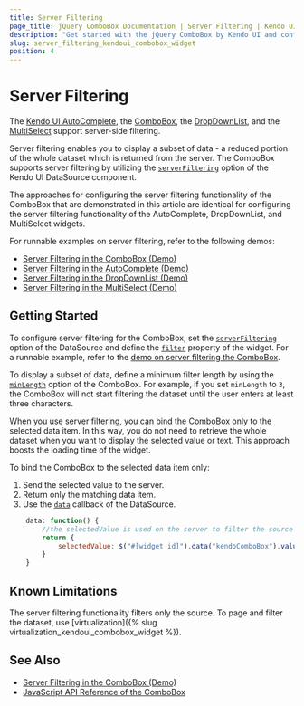 ```yaml
---
title: Server Filtering
page_title: jQuery ComboBox Documentation | Server Filtering | Kendo UI
description: "Get started with the jQuery ComboBox by Kendo UI and configure its server-side filtering."
slug: server_filtering_kendoui_combobox_widget
position: 4
---
```


# Server Filtering

The [Kendo UI AutoComplete](http://demos.telerik.com/kendo-ui/autocomplete/index), the [ComboBox](http://demos.telerik.com/kendo-ui/combobox/index), the [DropDownList](http://demos.telerik.com/kendo-ui/dropdownlist/index), and the [MultiSelect](http://demos.telerik.com/kendo-ui/multiselect/index) support server-side filtering.

Server filtering enables you to display a subset of data - a reduced portion of the whole dataset which is returned from the server. The ComboBox supports server filtering by utilizing the [`serverFiltering`](/api/javascript/data/datasource/configuration/serverfiltering) option of the Kendo UI DataSource component.

The approaches for configuring the server filtering functionality of the ComboBox that are demonstrated in this article are identical for configuring the server filtering functionality of the AutoComplete, DropDownList, and MultiSelect widgets.

For runnable examples on server filtering, refer to the following demos:
* [Server Filtering in the ComboBox (Demo)](https://demos.telerik.com/kendo-ui/combobox/serverfiltering)
* [Server Filtering in the AutoComplete (Demo)](https://demos.telerik.com/kendo-ui/autocomplete/serverfiltering)
* [Server Filtering in the DropDownList (Demo)](https://demos.telerik.com/kendo-ui/dropdownlist/serverfiltering)
* [Server Filtering in the MultiSelect (Demo)](https://demos.telerik.com/kendo-ui/multiselect/serverfiltering)

## Getting Started

To configure server filtering for the ComboBox, set the [`serverFiltering`](/api/javascript/data/datasource/configuration/serverfiltering) option of the DataSource and define the [`filter`](/api/javascript/ui/combobox/configuration/filter) property of the widget. For a runnable example, refer to the [demo on server filtering the ComboBox](https://demos.telerik.com/kendo-ui/combobox/serverfiltering).

To display a subset of data, define a minimum filter length by using the [`minLength`](/api/javascript/ui/combobox/configuration/minlength) option of the ComboBox. For example, if you set `minLength` to `3`, the ComboBox will not start filtering the dataset until the user enters at least three characters.

When you use server filtering, you can bind the ComboBox only to the selected data item. In this way, you do not need to retrieve the whole dataset when you want to display the selected value or text. This approach boosts the loading time of the widget.

To bind the ComboBox to the selected data item only:

1. Send the selected value to the server.
1. Return only the matching data item.
1. Use the  [`data`](/api/javascript/data/datasource/configuration/transport.read.data) callback of the DataSource.

```javascript
    data: function() {
        //the selectedValue is used on the server to filter the source and return only the matching data item
        return {
            selectedValue: $("#[widget id]").data("kendoComboBox").value()
        }
    }
```

## Known Limitations

The server filtering functionality filters only the source. To page and filter the dataset, use [virtualization]({% slug virtualization_kendoui_combobox_widget %}).

## See Also

* [Server Filtering in the ComboBox (Demo)](https://demos.telerik.com/kendo-ui/combobox/serverfiltering)
* [JavaScript API Reference of the ComboBox](/api/javascript/ui/combobox)
